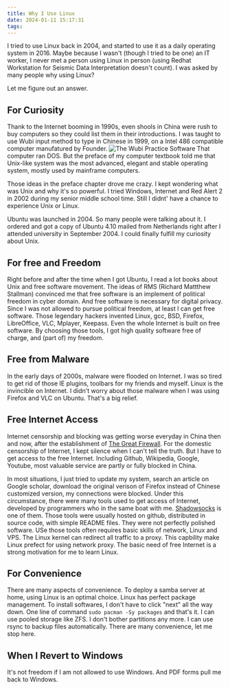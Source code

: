 ```yaml
---
title: Why I Use Linux
date: 2024-01-11 15:17:31
tags:
---
```

I tried to use Linux back in 2004, and started to use it as a daily operating system in 2016. Maybe because I wasn't (though I tried to be one) an IT worker, I never met a person using Linux in person (using Redhat Workstation for Seismic Data Interpretation doesn't count). I was asked by many people why using Linux?

Let me figure out an answer.

## For Curiosity
Thank to the Internet booming in 1990s, even shools in China were rush to buy computers so they could list them in their introductions. I was taught to use Wubi input method to type in Chinese in 1999, on a Intel 486 compatible computer manufatured by Founder. 
![The Wubi Practice Software](https://assets.meliber.work/wubi-practice-software.jpg)
That computer ran DOS. But the preface of my computer textbook told me that Unix-like system was the most advanced, elegant and stable operating system, mostly used by mainframe computers.

Those ideas in the preface chapter drove me crazy. I kept wondering what was Unix and why it's so powerful. I tried Windows, Internet and Red Alert 2 in 2002 during my senior middle school time. Still I didnt' have a chance to experience Unix or Linux.

Ubuntu was launched in 2004. So many people were talking about it. I ordered and got a copy of Ubuntu 4.10 mailed from Netherlands right after I attended university in September 2004. I could finally fulfill my curiosity about Unix.

## For free and Freedom
Right before and after the time when I got Ubuntu, I read a lot books about Unix and free software movement. The ideas of RMS (Richard Mattthew Stallman) convinced me that free software is an implement of political freedom in cyber domain. And free software is necessary for digital privacy. Since I was not allowed to pursue political freedom, at least I can get free software. 
Those legendary hackers invented Linux, gcc, BSD, Firefox, LibreOffice, VLC, Mplayer, Keepass. Even the whole Internet is built on free software. By choosing those tools, I got high quality software free of charge, and (part of) my freedom.

## Free from Malware
In the early days of 2000s, malware were flooded on Internet. I was so tired to get rid of those IE plugins, toolbars for my friends and myself. Linux is the invincible on Internet. I didn't worry about those malware when I was using Firefox and VLC on Ubuntu. That's a big relief.

## Free Internet Access
Internet censorship and blocking was getting worse everyday in China then and now, after the establishment of [The Great Firewall](https://en.wikipedia.org/wiki/Great_Firewall). For the domestic censorship of Internet, I kept silence when I can't tell the truth. But I have to get access to the free Internet. Including Github, Wikipedia, Google, Youtube, most valuable service are partly or fully blocked in China. 

In most situations, I just tried to update my system, search an article on Google scholar, download the original verison of Firefox instead of Chinese customized version, my connections were blocked. Under this circumstance, there were many tools used to get access of Internet, developed by programmers who in the same boat with me. [Shadowsocks](https://en.wikipedia.org/wiki/Shadowsocks) is one of them. Those tools were usually hosted on github, distributed in source code, with simple README files. They were not perfectly polished software. USe those tools often requires basic skills of network, Linux and VPS. The Linux kernel can redirect all traffic to a proxy. This capbility make Linux prefect for using network proxy. The basic need of free Internet is a strong motivation for me to learn Linux. 

## For Convenience
There are many aspects of convenience. To deploy a samba server at home, using Linux is an optimal choice. Linux has perfect package management. To install softwares, I don't have to click "next" all the way down. One line of command `sudo pacman -Sy packages` and that's it. I can use pooled storage like ZFS. I don't bother partitions any more. I can use rsync to backup files automatically. There are many convenience, let me stop here.

## When I Revert to Windows
It's not freedom if I am not allowed to use Windows. And PDF forms pull me back to Windows.
